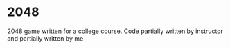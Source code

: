 # 2048
2048 game written for a college course. Code partially written by instructor and partially written by me
